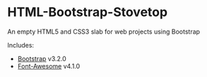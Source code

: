 HTML-Bootstrap-Stovetop
=======================

An empty HTML5 and CSS3 slab for web projects using Bootstrap

Includes:
* [Bootstrap](http://getbootstrap.com/) v3.2.0
* [Font-Awesome](http://fortawesome.github.io/Font-Awesome/) v4.1.0
